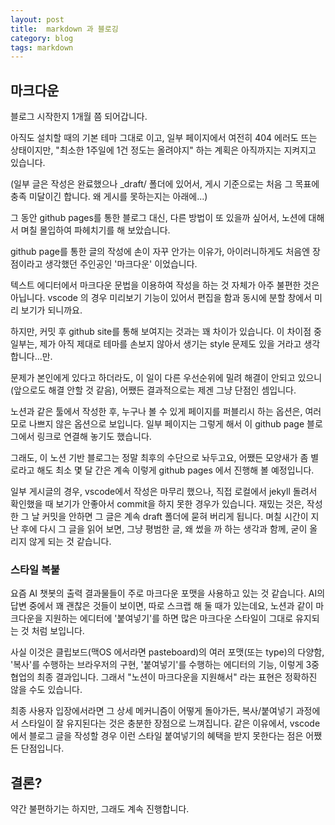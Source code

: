 ```yaml
---
layout: post
title:  markdown 과 블로깅
category: blog
tags: markdown
---
```



## 마크다운

블로그 시작한지 1개월 쯤 되어갑니다.

아직도 설치할 때의 기본 테마 그대로 이고, 일부 페이지에서 여전히 404 에러도 뜨는 상태이지만, "최소한 1주일에 1건 정도는 올려야지" 하는 계획은 아직까지는 지켜지고 있습니다.

(일부 글은 작성은 완료했으나 _draft/ 폴더에 있어서, 게시 기준으로는 처음 그 목표에 충족 미달이긴 합니다. 왜 게시를 못하는지는 아래에...)

그 동안 github pages를 통한 블로그 대신, 다른 방법이 또 있을까 싶어서, 노션에 대해서 며칠 몰입하여 파헤치기를 해 보았습니다.

github page를 통한 글의 작성에 손이 자꾸 안가는 이유가, 아이러니하게도 처음엔 장점이라고 생각했던 주인공인 '마크다운' 이었습니다.

텍스트 에디터에서 마크다운 문법을 이용하여 작성을 하는 것 자체가 아주 불편한 것은 아닙니다. vscode 의 경우 미리보기 기능이 있어서 편집을 함과 동시에 분할 창에서 미리 보기가 되니까요.

하지만, 커밋 후 github site를 통해 보여지는 것과는 꽤 차이가 있습니다. 이 차이점 중 일부는, 제가 아직 제대로 테마를 손보지 않아서 생기는 style 문제도 있을 거라고 생각합니다...만.

문제가 본인에게 있다고 하더라도, 이 일이 다른 우선순위에 밀려 해결이 안되고 있으니 (앞으로도 해결 안할 것 같음), 어쨌든 결과적으로는 제겐 그냥 단점인 셈입니다.

노션과 같은 툴에서 작성한 후, 누구나 볼 수 있게 페이지를 퍼블리시 하는 옵션은, 여러모로 나쁘지 않은 옵션으로 보입니다. 일부 페이지는 그렇게 해서 이 github page 블로그에서 링크로 연결해 놓기도 했습니다.

그래도, 이 노션 기반 블로그는 정말 최후의 수단으로 놔두고요, 어쨌든 모양새가 좀 별로라고 해도 최소 몇 달 간은 계속 이렇게 github pages 에서 진행해 볼 예정입니다.

일부 게시글의 경우, vscode에서 작성은 마무리 했으나, 직접 로컬에서 jekyll 돌려서 확인했을 때 보기가 안좋아서 commit을 하지 못한 경우가 있습니다. 재밌는 것은, 작성한 그 날 커밋을 안하면 그 글은 계속 draft 폴더에 묻혀 버리게 됩니다. 며칠 시간이 지난 후에 다시 그 글을 읽어 보면, 그냥 평범한 글, 왜 썼을 까 하는 생각과 함께, 굳이 올리지 않게 되는 것 같습니다.


### 스타일 복붙

요즘 AI 챗봇의 출력 결과물들이 주로 마크다운 포맷을 사용하고 있는 것 같습니다. AI의 답변 중에서 꽤 괜찮은 것들이 보이면, 따로 스크랩 해 둘 때가 있는데요, 노션과 같이 마크다운을 지원하는 에디터에 '붙여넣기'를 하면 많은 마크다운 스타일이 그대로 유지되는 것 처럼 보입니다.

사실 이것은 클립보드(맥OS 에서라면 pasteboard)의 여러 포맷(또는 type)의 다양함, '복사'를 수행하는 브라우저의 구현, '붙여넣기'를 수행하는 에디터의 기능, 이렇게 3중 협업의 최종 결과입니다. 그래서 "노션이 마크다운을 지원해서" 라는 표현은 정확하진 않을 수도 있습니다.

최종 사용자 입장에서라면 그 상세 메커니즘이 어떻게 돌아가든, 복사/붙여넣기 과정에서 스타일이 잘 유지된다는 것은 충분한 장점으로 느껴집니다. 같은 이유에서, vscode 에서 블로그 글을 작성할 경우 이런 스타일 붙여넣기의 혜택을 받지 못한다는 점은 어쨌든 단점입니다.

## 결론?

약간 불편하기는 하지만, 그래도 계속 진행합니다.
